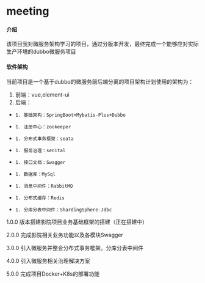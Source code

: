 # meeting

#### 介绍
该项目我对微服务架构学习的项目，通过分版本开发，最终完成一个能够应对实际生产环境的dubbo微服务项目

#### 软件架构
当前项目是一个基于dubbo的微服务前后端分离的项目架构计划使用的架构为：

1. 前端：vue,element-ui
2. 后端：
    
-     1. 基础架构：SpringBoot+Mybatis-Plus+Dubbo
-     1. 注册中心：zookeeper
-     1. 分布式事务框架：seata
-     1. 服务治理：senital
-     1. 接口文档：Swagger
-     1. 数据库：MySql
-     1. 消息中间件：RabbitMQ
-     1. 分布式缓存：Redis
-     1. 分库分表中间件：ShardingSphere-Jdbc




1.0.0 版本搭建影院项目业务基础框架的搭建（正在搭建中）

2.0.0 完成影院相关业务功能以及各模块Swagger

3.0.0 引入微服务并整合分布式事务框架，分库分表中间件

4.0.0 引入微服务相关治理解决方案

5.0.0 完成项目Docker+K8s的部署功能


